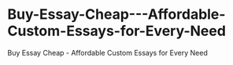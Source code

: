 # Buy-Essay-Cheap---Affordable-Custom-Essays-for-Every-Need
Buy Essay Cheap - Affordable Custom Essays for Every Need
